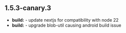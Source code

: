 ## 1.5.3-canary.3

* **build:**  - update nextjs for compatibility with node 22
* **build:**  - upgrade blob-util causing android build issue